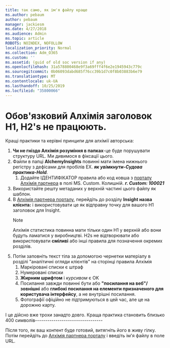 ```yaml
---
title: так само, як ім'я файлу краще
ms.author: pebaum
author: pebaum
manager: jackiesm
ms.date: 4/27/2018
ms.audience: Admin
ms.topic: article
ROBOTS: NOINDEX, NOFOLLOW
localization_priority: Normal
ms.collection: Adm_O365
ms.custom: ''
ms.assetid: (guid of old soc version if any)
ms.openlocfilehash: 31a578800468e9f3a69fff4f6e2e1945943c779c
ms.sourcegitcommit: 0b06093dabd685f76cc39b1d7c0f8b03883b6e79
ms.translationtype: MT
ms.contentlocale: uk-UA
ms.lasthandoff: 10/25/2019
ms.locfileid: "35800066"
---
```

# <a name="required-alchemy-header-h1-h2s-dont-work"></a>Обов'язковий Алхімія заголовок H1, H2's не працюють.
Кращі практики та керівні принципи для алхімії авторська:

1. **Чи не гніздо Алхімія розуміння в папках**-це буде порушувати структуру URL. Ми дивимося в фіксації цього.
1. Файли в папці **AlchemyInsights** повинні мати імена нижнього регістру з дефісами для пробілів EX. ***як увімкнути-Судова практика-Hold***.
    1. Додайте ІДЕНТИФІКАТОР правила або код ковша з [порталу Алхімія партнера](https://alchemyportal.azurewebsites.net) в полі MS. Custom. Колишній. ***г. Custom: 100021***
1. Використайте решту метаданих у верхній частині цього файлу як шаблон.
1. В [Алхімія партнера порталу](https://alchemyportal.azurewebsites.net), перейдіть до розділу **Insight назва клієнта:** і використовувати це як відправну точку для вашого H1 заголовок для Insight. 
    > [!NOTE]
    > Алхімія статистика повинна мати тільки один H1 у верхній або вони будуть ламатися у виробництві. H2s не відтворювати або використовувати **сміливі** або інші правила для позначення окремих розділів.
1. Потім заповніть текст тіла за допомогою чернетки матеріалу в розділі "аналітичні огляди клієнтів" на сторінці правила Алхімія
    1. Маркіровані списки є штраф
    1. Нумеровані списки
    1. **Жирним шрифтом** і *курсивом* є OK
    1. Посилання завжди повинні бути або **"посилання на веб"/зовнішні** або **глибокі посилання на елементи призначеного для користувача інтерфейсу**, а не внутрішні посилання.
    1. Фотографії офіційно не підтримуються в цей час, але це на дорожню карту.

І це дійсно вже трохи занадто довго. Краща практика становить близько 400 символів---------------------------------

Після того, як ваш контент буде готовий, витягніть його в живу гілку. Потім перейдіть до [Алхімія партнера порталу](https://alchemyportal.azurewebsites.net) і введіть ім'я файлу в поле URL. 